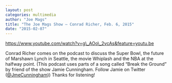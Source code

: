 ```yaml
---
layout: post
categories: multimedia
author: "Joe Mags"
title: "The Joe Mags Show — Conrad Richer, Feb. 6, 2015"
date: "2015-02-07"
---
```


https://www.youtube.com/watch?v=g\_AOo\_2vcAs&feature=youtu.be

Conrad Richer comes on the podcast to discuss the Super Bowl, the future of Marshawn Lynch in Seattle, the movie Whiplash and the NBA at the halfway point. (This podcast uses parts of a song called “Break the Ground” by friend of the show Jamie Cunningham. Follow Jamie on Twitter ([@JmeCunningham](https://twitter.com/jmecunningham))) Thanks for listening!

